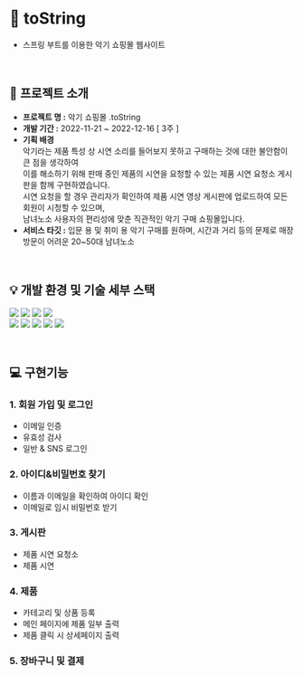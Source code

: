 # 🎻 toString
- 스프링 부트를 이용한 악기 쇼핑몰 웹사이트  

<br>

## 📢 프로젝트 소개

- <b>프로젝트 명 :</b> 악기 쇼핑몰 .toString  <br>
- <b>개발 기간 :</b> 2022-11-21 ~ 2022-12-16 [ 3주 ] <br>
- <b>기획 배경</b> <br>
악기라는 제품 특성 상 시연 소리를 들어보지 못하고 구매하는 것에 대한 불안함이 큰 점을 생각하여 <br>
이를 해소하기 위해 판매 중인 제품의 시연을 요청할 수 있는 제품 시연 요청소 게시판을 함께 구현하였습니다. <br>
시연 요청을 할 경우 관리자가 확인하여 제품 시연 영상 게시판에 업로드하여 모든 회원이 시청할 수 있으며, <br>
남녀노소 사용자의 편리성에 맞춘 직관적인 악기 구매 쇼핑몰입니다. <br>
- <b>서비스 타깃 :</b> 입문 용 및 취미 용 악기 구매를 원하며, 시간과 거리 등의 문제로 매장 방문이 어려운 20~50대 남녀노소 <br>

<br>

## 💡 개발 환경 및 기술 세부 스택
<img src="https://img.shields.io/badge/springboot-6DB33F?style=for-the-badge&logo=springboot&logoColor=white"> <img src="https://img.shields.io/badge/javascript-F7DF1E?style=for-the-badge&logo=javascript&logoColor=black">
<img src="https://img.shields.io/badge/mysql-4479A1?style=for-the-badge&logo=mysql&logoColor=white"> <img src="https://img.shields.io/badge/Apache Tomcat-F8DC75?style=for-the-badge&logo=Apache Tomcat&logoColor=black"> <br>
<img src="https://img.shields.io/badge/IntelliJ IDEA-181717?style=for-the-badge&logo=/IntelliJ&logoColor=white"> <img src="https://img.shields.io/badge/Bootstrap-7952B3?style=for-the-badge&logo=Bootstrap&logoColor=white"> <img src="https://img.shields.io/badge/HTML5-E34F26?style=for-the-badge&logo=HTML5&logoColor=white"> <img src="https://img.shields.io/badge/CSS3-1572B6?style=for-the-badge&logo=CSS3&logoColor=white"> 
<img src="https://img.shields.io/badge/github-181717?style=for-the-badge&logo=github&logoColor=white">

<br>

## 💻 구현기능
### 1. 회원 가입 및 로그인
- 이메일 인증
- 유효성 검사
- 일반 & SNS 로그인

### 2. 아이디&비밀번호 찾기
- 이름과 이메일을 확인하여 아이디 확인
- 이메일로 임시 비밀번호 받기

### 3. 게시판
- 제품 시연 요청소
- 제품 시연

### 4. 제품
- 카테고리 및 상품 등록
- 메인 페이지에 제품 일부 출력
- 제품 클릭 시 상세페이지 출력

### 5. 장바구니 및 결제
